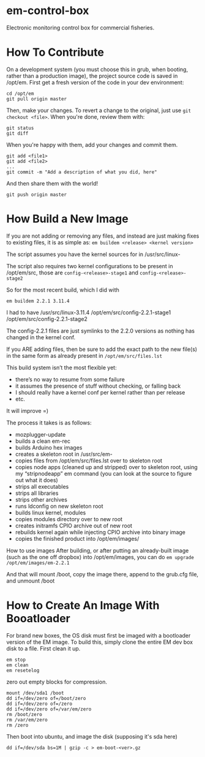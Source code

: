 em-control-box
==============

Electronic monitoring control box for commercial fisheries.

# How To Contribute

On a development system (you must choose this in grub, when booting, rather than a production image), the project source code is saved in /opt/em. First get a fresh version of the code in your dev environment:

```
cd /opt/em
git pull origin master
```

Then, make your changes. To revert a change to the original, just use `git checkout <file>`. When you're done, review them with:

```
git status
git diff
```

When you're happy with them, add your changes and commit them.

```
git add <file1>
git add <file2>
...
git commit -m "Add a description of what you did, here"
```

And then share them with the world!

```
git push origin master
```

# How Build a New Image

If you are not adding or removing any files, and instead are just making fixes to existing files, it is as simple as:
`em buildem <release> <kernel version>`

The script assumes you have the kernel sources for <kernel version> in /usr/src/linux-<kernel version>
 
The script also requires two kernel configurations to be present in /opt/em/src, those are
`config-<release>-stage1` and
`config-<release>-stage2`
 
So for the most recent build, which I did with
```
em buildem 2.2.1 3.11.4
```
 
I had to have
/usr/src/linux-3.11.4
/opt/em/src/config-2.2.1-stage1
/opt/em/src/config-2.2.1-stage2
 
The config-2.2.1 files are just symlinks to the 2.2.0 versions as nothing has changed in the kernel conf.
 
If you ARE adding files, then be sure to add the exact path to the new file(s) in the same form as already present in
`/opt/em/src/files.lst`
 
This build system isn’t the most flexible yet:
- there’s no way to resume from some failure
- it assumes the presence of stuff without checking, or falling back
- I should really have a kernel conf per kernel rather than per release
- etc.
 
It will improve =)

The process it takes is as follows:
 
* mozplugger-update
* builds a clean em-rec
* builds Arduino hex images
* creates a skeleton root in /usr/src/em-<release>
* copies files from /opt/em/src/files.lst over to skeleton root
* copies node apps (cleaned up and stripped) over to skeleton root, using my “stripnodeapp” em command (you can look at the source to figure out what it does)
* strips all executables
* strips all libraries
* strips other archives
* runs ldconfig on new skeleton root
* builds linux kernel, modules
* copies modules directory over to new root
* creates initramfs CPIO archive out of new root
* rebuilds kernel again while injecting CPIO archive into binary image
* copies the finished product into /opt/em/images/
 
How to use images
After building, or after putting an already-built image (such as the one off dropbox) into /opt/em/images, you can do
`em upgrade /opt/em/images/em-2.2.1`
 
And that will mount /boot, copy the image there, append to the grub.cfg file, and unmount /boot


# How to Create An Image With Booatloader

For brand new boxes, the OS disk must first be imaged with a bootloader version of the EM image. To build this, simply clone the entire EM dev box disk to a file. First clean it up.

```
em stop
em clean
em resetelog
```

zero out empty blocks for compression.
```
mount /dev/sda1 /boot
dd if=/dev/zero of=/boot/zero
dd if=/dev/zero of=/zero
dd if=/dev/zero of=/var/em/zero
rm /boot/zero
rm /var/em/zero
rm /zero
```

Then boot into ubuntu, and image the disk (supposing it's sda here)
```
dd if=/dev/sda bs=1M | gzip -c > em-boot-<ver>.gz
```
